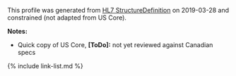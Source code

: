 <!--- Text entered into this file will appear at the top of the profiles page before the Formal Views of the profile content. -->

This profile was generated from [HL7 StructureDefinition](https://www.hl7.org/fhir/organization.profile.json) on 2019-03-28 and constrained (not adapted from US Core).

**Notes:**
- Quick copy of US Core, **[ToDo]:** not yet reviewed against Canadian specs

{% include link-list.md %}
